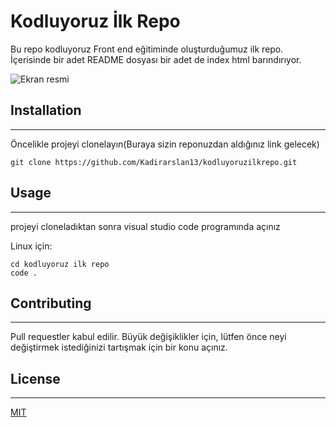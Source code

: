 # Kodluyoruz İlk Repo

Bu repo kodluyoruz Front end eğitiminde oluşturduğumuz ilk repo. İçerisinde bir adet README dosyası bir adet de index html barındırıyor.

![Ekran resmi](https://github.com/Kadirarslan13/kodluyoruzilkrepo)

## Installation
---

Öncelikle projeyi clonelayın(Buraya sizin reponuzdan aldığınız link gelecek)
```
git clone https://github.com/Kadirarslan13/kodluyoruzilkrepo.git

```
## Usage 
---

projeyi cloneladıktan sonra visual studio code programında açınız 

Linux için:

```
cd kodluyoruz ilk repo 
code .

```

## Contributing
---

Pull requestler kabul edilir. Büyük değişiklikler için, lütfen önce neyi değiştirmek istediğinizi tartışmak için bir konu açınız.

## License 
---

[MIT](https://choosealicense.com/licenses/mit/)
